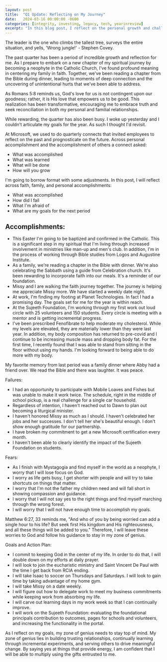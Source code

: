 ```yaml
---
layout: post
title:  "Q1 Update: Reflecting on My Journey"
date:   2024-03-16 00:00:00 -0600
categories: [integrity, investing, legacy, tech, yearinreview]
excerpt: "In this blog post, I reflect on the personal growth and challenges I've faced recently, including my upcoming transition into the Catholic Church. I discuss accomplishments, failures, and fears across various aspects of life, such as family, work, and personal goals. Through honest self-reflection and actionable plans for improvement, I aim to stay focused on my values and navigate life's journey with resilience and determination."
---
```

The leader is the one who climbs the tallest tree, surveys the entire situation, and yells, 'Wrong jungle!' - Stephen Covey.

The past quarter has been a period of incredible growth and reflection for me. As I prepare to embark on a new chapter of my spiritual journey by becoming a neophyte in the Catholic Church, I've found profound meaning in centering my family in faith. Together, we've been reading a chapter from the Bible during dinner, leading to moments of deep connection and the uncovering of unintentional hurts that we've been able to address.

As Romans 5:8 reminds us, God's love for us is not contingent upon our goodness; rather, it is His love that empowers us to be good. This realization has been transformative, encouraging me to embrace truth and seek reconciliation in both my personal and familial relationships.

While rewarding, the quarter has also been busy.  I woke up yesterday and I couldn't articulate my goals for the year.  As such I thought I'd revisit.

At Microsoft, we used to do quarterly connects that invited employees to reflect on the past and prognosticate on the future.  Across personal accomplishment and the accomplishment of others a connect asked:
- What was accomplished
- What was learned 
- What will be done 
- How will you grow

I'm going to borrow format with some adjustments. In this post, I will reflect across faith, family, and personal accomplishments:
- What was accomplished
- How did I fail
- What I'm afraid of
- What are my goals for the next period

## Accomplishments:
- This Easter I'm going to be baptized and confirmed in the Catholic.  This is a significant step in my spiritual that I'm living through increased involvement in ministries like man-up and men's club.  In addition, I'm in the process of working through Bible studies from Logos and Augustine Institute.
- As a family, we're reading a chapter in the Bible with dinner.  We're also celebrating the Sabbath using a guide from Celebration church.  It's been rewarding to incorporate faith into our meals.  It's a reminder of our foundation.
- Missy and I are walking the faith journey together.  The journey is helping me appreciate Missy more.  We have started a weekly date night. 
- At work, I'm finding my footing at Planet Technologies.  In fact I had a promising day.  The goals set for me for the year is within reach. 
- At the Sujeeth Foundation, I'm working through my first work out loud circle with 25 volunteers and 150 students.  Every circle is meeting with a mentor and is getting incremental progress.
- I've been prescribed Fenofibrate to help moderate my cholesterol.  While my levels are elevated, they are materially lower than they were last year.  In addition, my body composition has returned to pre-covid and I continue to be increasing muscle mass and dropping body fat.  For the first time, I recently found that I was able to stand from sitting in the floor without using my hands.  I'm looking forward to being able to do more with my body.

My favorite memory from last period was a family dinner where Abby had a friend over.  We read the Bible and there was laughter.  It was peace.

Failures:
- I had an opportunity to participate with Mobile Loaves and Fishes but was unable to make it work twice.  The schedule, right in the middle of school pickup, is a real challenge for a single car household.
- Regardless of intention, I haven't reached out to Dawn to plan out becoming a liturgical minister. 
- I haven't honored Missy as much as I should.  I haven't celebrated her jobs and her successes.  I don't tell her she's beautiful enough.  I don't show enough gratitude for our partnership.
- I have broken my commitment to get a new Microsoft certification every month. 
- I haven't been able to clearly identify the impact of the Sujeeth Foundation on students. 

Fears:
- As I finish with Mystagogia and find myself in the world as a neophyte, I worry that I will lose focus on God.
- I worry as life gets busy, I get shorter with people and will try to take shortcuts on things that matter. 
- I worry that I'm not the father my children need and will fall short in showing compassion and guidance.
- I worry that I will not say yes to the right things and find myself marching through the wrong forest.
- I will worry that I will not have enough time to accomplish my goals. 

Matthew 6:27, 33 reminds me, "And who of you by being worried can add a single hour to his life? But seek first His kingdom and His righteousness, and all these things will be added to you." Therefore, I will leave these worries to God and follow his guidance to stay in my zone of genius.

Goals and Action Plan:
- I commit to keeping God in the center of my life. In order to do that, I will double down on my efforts at daily prayer.
- I will look to join the eucharistic ministry and Saint Vincent De Paul with the time I get back from RCIA ending.
- I will take Isaac to soccer on Thursdays and Saturdays.  I will look to gain time by taking advantage of my home gym. 
- I will take Missy on a date weekly.
- I will figure out how to delegate work to meet my business commitments while keeping work from absorbing my life. 
- I will carve out learning days in my work week so that I can continually improve.
- I will work on the Sujeeth Foundation: evaluating the foundational principals contribution to outcomes, pages for schools and volunteers, and increasing the functionality in the portal.

As I reflect on my goals, my zone of genius needs to stay top of mind.  My zone of genius lies in building trusting relationships, continually learning through incremental experiments, and serving others to drive meaningful change.   By saying yes at things that provide energy, I am confident that I will be able to multiply using the gifts entrusted to me.
